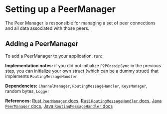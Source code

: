 # Setting up a PeerManager

The Peer Manager is responsible for managing a set of peer connections and all data associated with those peers.


## Adding a PeerManager

To add a PeerManager to your application, run:

<CodeSwitcher :languages="{rust:'Rust', kotlin:'Kotlin'}">
  <template v-slot:rust>

  ```rust
  use lightning::ln::peer_handler::{PeerManager};

  let mut ephemeral_bytes = [0; 32];
  rand::thread_rng().fill_bytes(&mut ephemeral_bytes);

  let lightning_msg_handler = MessageHandler {
    chan_handler: &channel_manager,
    route_handler: &gossip_sync,
  };

  let ignoring_custom_msg_handler = IgnoringMessageHandler {};
  let peer_manager = PeerManager::new(
      lightning_msg_handler,
      keys_manager.get_node_secret(),
      &ephemeral_bytes,
      &logger,
      &ignoring_custom_msg_handler,
  );
  ```
  </template>

  <template v-slot:kotlin>
 
  ```kotlin
  import org.ldk.structs.PeerManager
  
  val peerManager: PeerManager = channelManagerConstructor.peer_manager;
  ```

  </template>
</CodeSwitcher>

**Implementation notes:** if you did not initialize `P2PGossipSync` in the previous step, you can initialize your own struct (which can be a dummy struct) that implements `RoutingMessageHandler`

**Dependencies:** `ChannelManager`, `RoutingMessageHandler`, `KeysManager`, random bytes, `Logger`

**References:** [Rust `PeerManager` docs](https://docs.rs/lightning/*/lightning/ln/peer_handler/struct.PeerManager.html), [Rust `RoutingMessageHandler` docs](https://docs.rs/lightning/*/lightning/ln/msgs/trait.RoutingMessageHandler.html), [Java `PeerManager` docs](https://github.com/lightningdevkit/ldk-garbagecollected/blob/main/src/main/java/org/ldk/structs/PeerManager.java), [Java `RoutingMessageHandler` docs](https://github.com/lightningdevkit/ldk-garbagecollected/blob/main/src/main/java/org/ldk/structs/RoutingMessageHandler.java)

